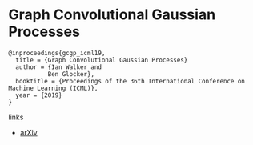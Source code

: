 # Graph Convolutional Gaussian Processes

```
@inproceedings{gcgp_icml19,
  title = {Graph Convolutional Gaussian Processes}
  author = {Ian Walker and
           Ben Glocker},
  booktitle = {Proceedings of the 36th International Conference on Machine Learning (ICML)},
  year = {2019}
}
```

links
- [arXiv](https://arxiv.org/abs/1905.05739)
